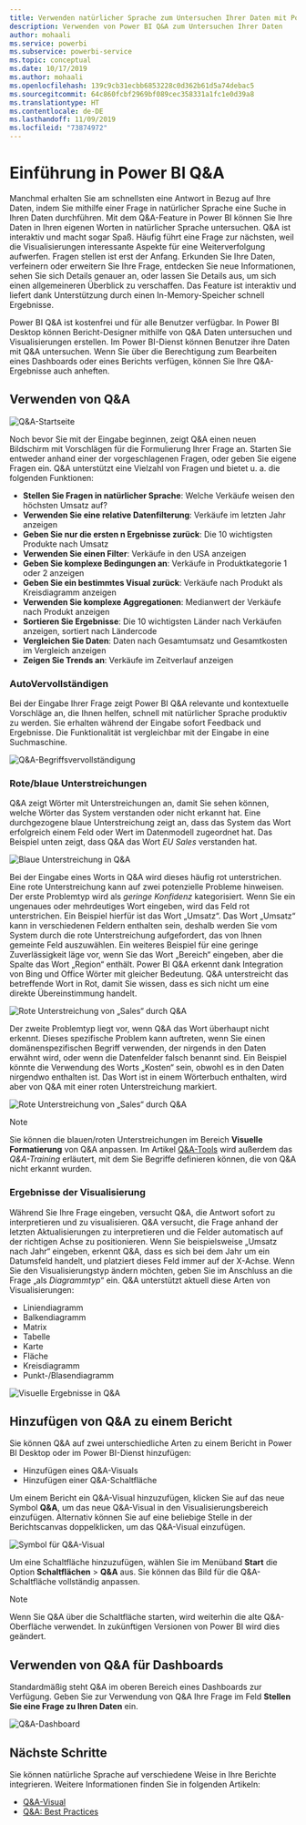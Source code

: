 ```yaml
---
title: Verwenden natürlicher Sprache zum Untersuchen Ihrer Daten mit Power BI Q&A
description: Verwenden von Power BI Q&A zum Untersuchen Ihrer Daten
author: mohaali
ms.service: powerbi
ms.subservice: powerbi-service
ms.topic: conceptual
ms.date: 10/17/2019
ms.author: mohaali
ms.openlocfilehash: 139c9cb31ecbb6853228c0d362b61d5a74debac5
ms.sourcegitcommit: 64c860fcbf2969bf089cec358331a1fc1e0d39a8
ms.translationtype: HT
ms.contentlocale: de-DE
ms.lasthandoff: 11/09/2019
ms.locfileid: "73874972"
---
```

# <a name="intro-to-power-bi-qa"></a>Einführung in Power BI Q&A

Manchmal erhalten Sie am schnellsten eine Antwort in Bezug auf Ihre Daten, indem Sie mithilfe einer Frage in natürlicher Sprache eine Suche in Ihren Daten durchführen. Mit dem Q&A-Feature in Power BI können Sie Ihre Daten in Ihren eigenen Worten in natürlicher Sprache untersuchen. Q&A ist interaktiv und macht sogar Spaß. Häufig führt eine Frage zur nächsten, weil die Visualisierungen interessante Aspekte für eine Weiterverfolgung aufwerfen. Fragen stellen ist erst der Anfang. Erkunden Sie Ihre Daten, verfeinern oder erweitern Sie Ihre Frage, entdecken Sie neue Informationen, sehen Sie sich Details genauer an, oder lassen Sie Details aus, um sich einen allgemeineren Überblick zu verschaffen. Das Feature ist interaktiv und liefert dank Unterstützung durch einen In-Memory-Speicher schnell Ergebnisse. 

Power BI Q&A ist kostenfrei und für alle Benutzer verfügbar. In Power BI Desktop können Bericht-Designer mithilfe von Q&A Daten untersuchen und Visualisierungen erstellen. Im Power BI-Dienst können Benutzer ihre Daten mit Q&A untersuchen. Wenn Sie über die Berechtigung zum Bearbeiten eines Dashboards oder eines Berichts verfügen, können Sie Ihre Q&A-Ergebnisse auch anheften.

## <a name="how-to-use-qa"></a>Verwenden von Q&A

![Q&A-Startseite](media/qna-visual.png)

Noch bevor Sie mit der Eingabe beginnen, zeigt Q&A einen neuen Bildschirm mit Vorschlägen für die Formulierung Ihrer Frage an. Starten Sie entweder anhand einer der vorgeschlagenen Fragen, oder geben Sie eigene Fragen ein. Q&A unterstützt eine Vielzahl von Fragen und bietet u. a. die folgenden Funktionen:

- **Stellen Sie Fragen in natürlicher Sprache**: Welche Verkäufe weisen den höchsten Umsatz auf?
- **Verwenden Sie eine relative Datenfilterung**: Verkäufe im letzten Jahr anzeigen
- **Geben Sie nur die ersten n Ergebnisse zurück**: Die 10 wichtigsten Produkte nach Umsatz
- **Verwenden Sie einen Filter**: Verkäufe in den USA anzeigen
- **Geben Sie komplexe Bedingungen an**: Verkäufe in Produktkategorie 1 oder 2 anzeigen
- **Geben Sie ein bestimmtes Visual zurück**: Verkäufe nach Produkt als Kreisdiagramm anzeigen
- **Verwenden Sie komplexe Aggregationen**: Medianwert der Verkäufe nach Produkt anzeigen
- **Sortieren Sie Ergebnisse**: Die 10 wichtigsten Länder nach Verkäufen anzeigen, sortiert nach Ländercode
- **Vergleichen Sie Daten**: Daten nach Gesamtumsatz und Gesamtkosten im Vergleich anzeigen
- **Zeigen Sie Trends an**: Verkäufe im Zeitverlauf anzeigen

### <a name="autocomplete"></a>AutoVervollständigen

Bei der Eingabe Ihrer Frage zeigt Power BI Q&A relevante und kontextuelle Vorschläge an, die Ihnen helfen, schnell mit natürlicher Sprache produktiv zu werden. Sie erhalten während der Eingabe sofort Feedback und Ergebnisse. Die Funktionalität ist vergleichbar mit der Eingabe in eine Suchmaschine.

![Q&A-Begriffsvervollständigung](media/qna-suggestion-phrase-completion.png)

### <a name="redblue-underlines"></a>Rote/blaue Unterstreichungen

Q&A zeigt Wörter mit Unterstreichungen an, damit Sie sehen können, welche Wörter das System verstanden oder nicht erkannt hat. Eine durchgezogene blaue Unterstreichung zeigt an, dass das System das Wort erfolgreich einem Feld oder Wert im Datenmodell zugeordnet hat. Das Beispiel unten zeigt, dass Q&A das Wort *EU Sales* verstanden hat.

![Blaue Unterstreichung in Q&A](media/qna-blue-underline.png)

Bei der Eingabe eines Worts in Q&A wird dieses häufig rot unterstrichen. Eine rote Unterstreichung kann auf zwei potenzielle Probleme hinweisen. Der erste Problemtyp wird als *geringe Konfidenz* kategorisiert. Wenn Sie ein ungenaues oder mehrdeutiges Wort eingeben, wird das Feld rot unterstrichen. Ein Beispiel hierfür ist das Wort „Umsatz“. Das Wort „Umsatz“ kann in verschiedenen Feldern enthalten sein, deshalb werden Sie vom System durch die rote Unterstreichung aufgefordert, das von Ihnen gemeinte Feld auszuwählen. Ein weiteres Beispiel für eine geringe Zuverlässigkeit läge vor, wenn Sie das Wort „Bereich“ eingeben, aber die Spalte das Wort „Region“ enthält. Power BI Q&A erkennt dank Integration von Bing und Office Wörter mit gleicher Bedeutung. Q&A unterstreicht das betreffende Wort in Rot, damit Sie wissen, dass es sich nicht um eine direkte Übereinstimmung handelt.

![Rote Unterstreichung von „Sales“ durch Q&A](media/qna-red-underline-sales.png)

Der zweite Problemtyp liegt vor, wenn Q&A das Wort überhaupt nicht erkennt. Dieses spezifische Problem kann auftreten, wenn Sie einen domänenspezifischen Begriff verwenden, der nirgends in den Daten erwähnt wird, oder wenn die Datenfelder falsch benannt sind. Ein Beispiel könnte die Verwendung des Worts „Kosten“ sein, obwohl es in den Daten nirgendwo enthalten ist. Das Wort ist in einem Wörterbuch enthalten, wird aber von Q&A mit einer roten Unterstreichung markiert.

![Rote Unterstreichung von „Sales“ durch Q&A](media/qna-red-underline-costs.png)

> [!NOTE]
> Sie können die blauen/roten Unterstreichungen im Bereich **Visuelle Formatierung** von Q&A anpassen. Im Artikel [Q&A-Tools](q-and-a-tooling-teach-q-and-a.md) wird außerdem das *Q&A-Training* erläutert, mit dem Sie Begriffe definieren können, die von Q&A nicht erkannt wurden.

### <a name="visualization-results"></a>Ergebnisse der Visualisierung

Während Sie Ihre Frage eingeben, versucht Q&A, die Antwort sofort zu interpretieren und zu visualisieren. Q&A versucht, die Frage anhand der letzten Aktualisierungen zu interpretieren und die Felder automatisch auf der richtigen Achse zu positionieren. Wenn Sie beispielsweise „Umsatz nach Jahr“ eingeben, erkennt Q&A, dass es sich bei dem Jahr um ein Datumsfeld handelt, und platziert dieses Feld immer auf der X-Achse. Wenn Sie den Visualisierungstyp ändern möchten, geben Sie im Anschluss an die Frage „als *Diagrammtyp*“ ein. Q&A unterstützt aktuell diese Arten von Visualisierungen:

- Liniendiagramm
- Balkendiagramm
- Matrix
- Tabelle
- Karte
- Fläche
- Kreisdiagramm
- Punkt-/Blasendiagramm
 
![Visuelle Ergebnisse in Q&A](media/qna-visual-results-date.png)

## <a name="add-qa-to-a-report"></a>Hinzufügen von Q&A zu einem Bericht

Sie können Q&A auf zwei unterschiedliche Arten zu einem Bericht in Power BI Desktop oder im Power BI-Dienst hinzufügen:

- Hinzufügen eines Q&A-Visuals
- Hinzufügen einer Q&A-Schaltfläche

Um einem Bericht ein Q&A-Visual hinzuzufügen, klicken Sie auf das neue Symbol **Q&A**, um das neue Q&A-Visual in den Visualisierungsbereich einzufügen. Alternativ können Sie auf eine beliebige Stelle in der Berichtscanvas doppelklicken, um das Q&A-Visual einzufügen.

![Symbol für Q&A-Visual](media/qna-visual-icon.png)

Um eine Schaltfläche hinzuzufügen, wählen Sie im Menüband **Start** die Option **Schaltflächen** > **Q&A** aus. Sie können das Bild für die Q&A-Schaltfläche vollständig anpassen.

> [!NOTE]
> Wenn Sie Q&A über die Schaltfläche starten, wird weiterhin die alte Q&A-Oberfläche verwendet. In zukünftigen Versionen von Power BI wird dies geändert.

## <a name="use-qa-for-dashboards"></a>Verwenden von Q&A für Dashboards

Standardmäßig steht Q&A im oberen Bereich eines Dashboards zur Verfügung. Geben Sie zur Verwendung von Q&A Ihre Frage im Feld **Stellen Sie eine Frage zu Ihren Daten** ein.

![Q&A-Dashboard](media/qna-dashboard.png)

## <a name="next-steps"></a>Nächste Schritte

Sie können natürliche Sprache auf verschiedene Weise in Ihre Berichte integrieren. Weitere Informationen finden Sie in folgenden Artikeln:

* [Q&A-Visual](../visuals/power-bi-visualization-q-and-a.md)
* [Q&A: Best Practices](q-and-a-best-practices.md)
